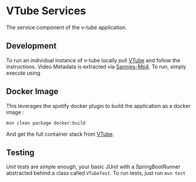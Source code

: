 # VTube Services

The service component of the v-tube application. 

## Development

To run an individual instance of v-tube locally pull [VTube] and follow the instructions. Video Metadata is extracted via [Sannies-Mp4]. To run, simply execute using
 
 
## Docker Image 

This leverages the spotify docker plugin to build the application as a docker image :
```
mvn clean package docker:build
```

And get the full container stack from [VTube].

## Testing

Unit tests are simple enough, your basic JUnit with a SpringBootRunner abstracted behind a class called `VTubeTest`. To run tests, just run `mvn test`

[VTube]: https://github.com/darth-json/vtube
[VTube-UI]: https://github.com/darth-json/vtube-ui
[Sannies-Mp4]: https://github.com/sannies/mp4parser